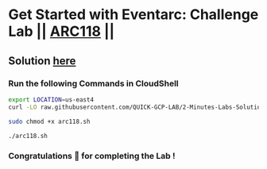 # Get Started with Eventarc: Challenge Lab || [ARC118](https://www.cloudskillsboost.google/focuses/63244?parent=catalog) ||

## Solution [here](https://youtu.be/nBEGAJMi8t4)

### Run the following Commands in CloudShell

``` bash
export LOCATION=us-east4
curl -LO raw.githubusercontent.com/QUICK-GCP-LAB/2-Minutes-Labs-Solutions/main/Get%20Started%20with%20Eventarc%20Challenge%20Lab/arc118.sh

sudo chmod +x arc118.sh

./arc118.sh
```

### Congratulations 🎉 for completing the Lab !